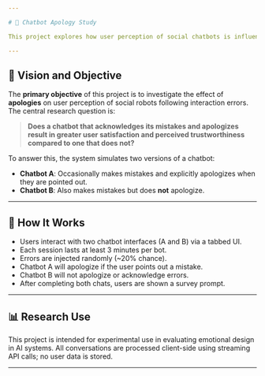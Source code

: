 ```yaml
---

# 🤖 Chatbot Apology Study

This project explores how user perception of social chatbots is influenced by their ability (or lack thereof) to acknowledge and apologize for mistakes. It is part of a research study on emotional intelligence in human-computer interaction.

---
```


## 🧠 Vision and Objective

The **primary objective** of this project is to investigate the effect of **apologies** on user perception of social robots following interaction errors.  
The central research question is:

> **Does a chatbot that acknowledges its mistakes and apologizes result in greater user satisfaction and perceived trustworthiness compared to one that does not?**

To answer this, the system simulates two versions of a chatbot:

- **Chatbot A**: Occasionally makes mistakes and explicitly apologizes when they are pointed out.
- **Chatbot B**: Also makes mistakes but does **not** apologize.

---


## 🧪 How It Works

- Users interact with two chatbot interfaces (A and B) via a tabbed UI.
- Each session lasts at least 3 minutes per bot.
- Errors are injected randomly (~20% chance).
- Chatbot A will apologize if the user points out a mistake.
- Chatbot B will not apologize or acknowledge errors.
- After completing both chats, users are shown a survey prompt.

---

## 📊 Research Use

This project is intended for experimental use in evaluating emotional design in AI systems. All conversations are processed client-side using streaming API calls; no user data is stored.

---
